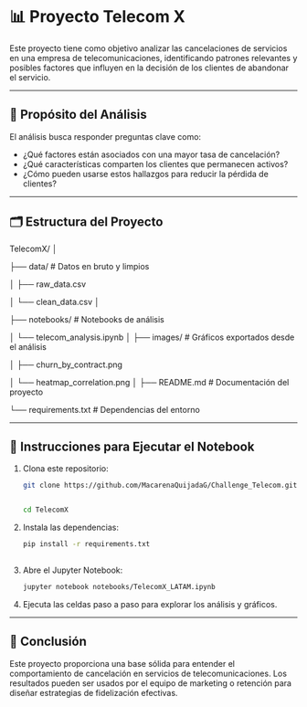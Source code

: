 # 📊 Proyecto Telecom X

Este proyecto tiene como objetivo analizar las cancelaciones de servicios en una empresa de telecomunicaciones, identificando patrones relevantes y posibles factores que influyen en la decisión de los clientes de abandonar el servicio.

---

## 🎯 Propósito del Análisis

El análisis busca responder preguntas clave como:

- ¿Qué factores están asociados con una mayor tasa de cancelación?
- ¿Qué características comparten los clientes que permanecen activos?
- ¿Cómo pueden usarse estos hallazgos para reducir la pérdida de clientes?

---

## 🗂️ Estructura del Proyecto

TelecomX/
│

├── data/ # Datos en bruto y limpios

│ ├── raw_data.csv

│ └── clean_data.csv
│

├── notebooks/ # Notebooks de análisis

│ └── telecom_analysis.ipynb
│
├── images/ # Gráficos exportados desde el análisis

│ ├── churn_by_contract.png

│ └── heatmap_correlation.png
│
├── README.md # Documentación del proyecto

└── requirements.txt # Dependencias del entorno

---


## 🧪 Instrucciones para Ejecutar el Notebook

1. Clona este repositorio:
   ```bash
   git clone https://github.com/MacarenaQuijadaG/Challenge_Telecom.git


   cd TelecomX
   
2. Instala las dependencias:
   ```bash
   pip install -r requirements.txt
  
3. Abre el Jupyter Notebook:

   ```bash
   jupyter notebook notebooks/TelecomX_LATAM.ipynb

4. Ejecuta las celdas paso a paso para explorar los análisis y gráficos.

---
## 🧠 Conclusión
Este proyecto proporciona una base sólida para entender el comportamiento de cancelación en servicios de telecomunicaciones. Los resultados pueden ser usados por el equipo de marketing o retención para diseñar estrategias de fidelización efectivas.


